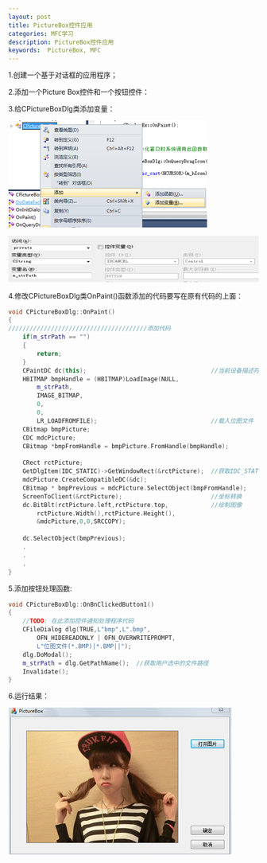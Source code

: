 ```yaml
---
layout: post 
title: PictureBox控件应用
categories: MFC学习
description: PictureBox控件应用
keywords:  PictureBox, MFC
---
```


1.创建一个基于对话框的应用程序；

2.添加一个Picture Box控件和一个按钮控件：

3.给CPictureBoxDlg类添加变量：

![](/images/posts/MFC/30.png)

![](/images/posts/MFC/31.png)

4.修改CPictureBoxDlg类OnPaint()函数添加的代码要写在原有代码的上面：

```cpp
void CPictureBoxDlg::OnPaint()
{
///////////////////////////////////////添加代码
	if(m_strPath == "")
	{
		return;
	}
	CPaintDC dc(this);                                   //当前设备描述符
	HBITMAP bmpHandle = (HBITMAP)LoadImage(NULL,
		m_strPath,
		IMAGE_BITMAP,
		0,
		0,
		LR_LOADFROMFILE);                                //载入位图文件
	CBitmap bmpPicture;
	CDC mdcPicture;
	CBitmap *bmpFromHandle = bmpPicture.FromHandle(bmpHandle);

	CRect rctPicture;
	GetDlgItem(IDC_STATIC)->GetWindowRect(&rctPicture);  //获取IDC_STATIC控件区域
	mdcPicture.CreateCompatibleDC(&dc);
	CBitmap * bmpPrevious = mdcPicture.SelectObject(bmpFromHandle);
	ScreenToClient(&rctPicture);                         //坐标转换
	dc.BitBlt(rctPicture.left,rctPicture.top,            //绘制图像
		rctPicture.Width(),rctPicture.Height(),
		&mdcPicture,0,0,SRCCOPY);

	dc.SelectObject(bmpPrevious);
	.
	.
	.
}
```

5.添加按钮处理函数:

```cpp
void CPictureBoxDlg::OnBnClickedButton1()
{
	//TODO: 在此添加控件通知处理程序代码
	CFileDialog dlg(TRUE,L"bmp",L".bmp",
		OFN_HIDEREADONLY | OFN_OVERWRITEPROMPT,
		L"位图文件(*.BMP)|*.BMP||");
	dlg.DoModal();
	m_strPath = dlg.GetPathName();  //获取用户选中的文件路径
	Invalidate();
}
```

6.运行结果：

![](/images/posts/MFC/32.png)